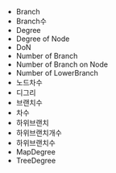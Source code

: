 ﻿- Branch
- Branch수
- Degree
- Degree of Node
- DoN
- Number of Branch
- Number of Branch on Node
- Number of LowerBranch
- 노드차수
- 디그리
- 브랜치수
- 차수
- 하위브랜치
- 하위브랜치개수
- 하위브랜치수
- MapDegree
- TreeDegree
